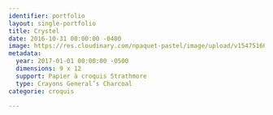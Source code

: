 ```yaml
---
identifier: portfolio
layout: single-portfolio
title: Crystel
date: 2016-10-31 00:00:00 -0400
image: https://res.cloudinary.com/npaquet-pastel/image/upload/v1547516666/58CEC08A-9F74-461A-A183-E9CC7135EA05.jpg
metadata:
  year: 2017-01-01 00:00:00 -0500
  dimensions: 9 x 12
  support: Papier à croquis Strathmore
  type: Crayons General’s Charcoal
categorie: croquis

---
```

